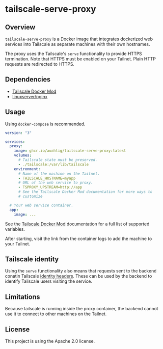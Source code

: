 # tailscale-serve-proxy

## Overview
`tailscale-serve-proxy` is a Docker image that integrates dockerized web
services into Tailscale as separate machines with their own hostnames.

The proxy uses the Tailscale's `serve` functionality to provide HTTPS
termination. Note that HTTPS must be enabled on your Tailnet.
Plain HTTP requests are redirected to HTTPS.

## Dependencies
- [Tailscale Docker Mod](https://github.com/tailscale-dev/docker-mod)
- [linuxserver/nginx](https://github.com/linuxserver/docker-nginx/tree/master)

## Usage
Using `docker-compose` is recommended.

```yaml
version: "3"

services:
  proxy:
    image: ghcr.io/awahlig/tailscale-serve-proxy:latest
    volumes:
      # Tailscale state must be preserved.
      - ./tailscale:/var/lib/tailscale
    environment:
      # Name of the machine on the Tailnet.
      - TAILSCALE_HOSTNAME=myapp
      # URL of the web service to proxy.
      - TSPROXY_UPSTREAM=http://app
      # See the Tailscale Docker Mod documentation for more ways to
      # customize

  # Your web service container.
  app:
    image: ...
```

See the
[Tailscale Docker Mod](https://github.com/tailscale-dev/docker-mod#configuration)
documentation for a full list of supported variables.

After starting, visit the link from the container logs to add the machine
to your Tailnet.

## Tailscale identity
Using the `serve` functionality also means that requests sent to the backend
conatin Tailscale [identity headers](https://tailscale.com/s/serve-headers).
These can be used by the backend to identify Tailscale users visiting the
service.

## Limitations
Because tailscale is running inside the proxy container, the backend cannot
use it to connect to other machines on the Tailnet.

## License
This project is using the Apache 2.0 license.
